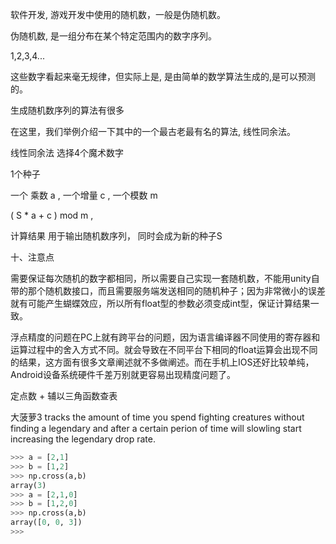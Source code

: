 

软件开发, 游戏开发中使用的随机数，一般是伪随机数。

伪随机数, 是一组分布在某个特定范围内的数字序列。

1,2,3,4...


这些数字看起来毫无规律，但实际上是, 是由简单的数学算法生成的,是可以预测的。


生成随机数序列的算法有很多


在这里，我们举例介绍一下其中的一个最古老最有名的算法, 线性同余法。 



线性同余法 选择4个魔术数字


1个种子 

一个 乘数 a , 一个增量 c , 一个模数 m

( S * a  + c ) mod m ,


计算结果 用于输出随机数序列， 同时会成为新的种子S






十、注意点

需要保证每次随机的数字都相同，所以需要自己实现一套随机数，不能用unity自带的那个随机数接口，而且需要服务端发送相同的随机种子；因为非常微小的误差就有可能产生蝴蝶效应，所以所有float型的参数必须变成int型，保证计算结果一致。



浮点精度的问题在PC上就有跨平台的问题，因为语言编译器不同使用的寄存器和运算过程中的舍入方式不同。就会导致在不同平台下相同的float运算会出现不同的结果，这方面有很多文章阐述就不多做阐述。而在手机上IOS还好比较单纯，Android设备系统硬件千差万别就更容易出现精度问题了。

定点数 + 辅以三角函数查表

大菠萝3   tracks the amount of time you spend fighting creatures without finding a legendary and after a certain perion of time will slowling start increasing the legendary drop rate.


```python
>>> a = [2,1]
>>> b = [1,2]
>>> np.cross(a,b)
array(3)
>>> a = [2,1,0]
>>> b = [1,2,0]
>>> np.cross(a,b)
array([0, 0, 3])
>>>
```



